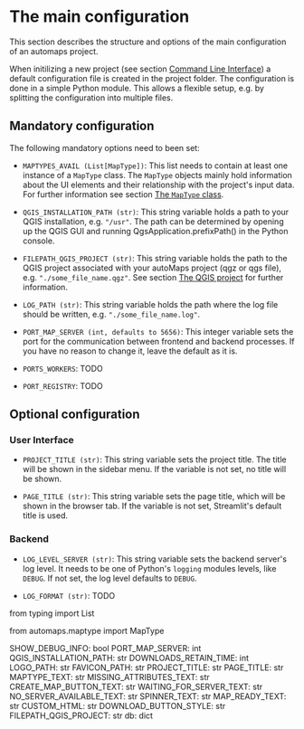 # The main configuration

This section describes the structure and options of the main configuration of an 
automaps project.

When initilizing a new project (see section [Command Line Interface](user_guide/cli.md))
a default configuration file is created in the project folder. The configuration is done
in a simple Python module. This allows a flexible setup, e.g. by splitting the 
configuration into multiple files.

## Mandatory configuration

The following mandatory options need to been set:

* `MAPTYPES_AVAIL (List[MapType])`: This list needs to contain at least one instance of
a `MapType` class. The `MapType` objects mainly hold information about the UI elements
and their relationship with the project's input data. For further information see 
section [The `MapType` class](user_guide/map_type).

* `QGIS_INSTALLATION_PATH (str)`: This string variable holds a path to your QGIS installation, e.g. `"/usr"`. The path can be determined by opening up the QGIS GUI and 
running QgsApplication.prefixPath() in the Python console.

* `FILEPATH_QGIS_PROJECT (str)`: This string variable holds the path to the QGIS 
project associated with your autoMaps project (qgz or qgs file), e.g.
`"./some_file_name.qgz"`. See section [The QGIS project](user_guide/qgis_project.md)
for further information.

* `LOG_PATH (str)`: This string variable holds the path where the log file should be 
written, e.g. `"./some_file_name.log"`.

* `PORT_MAP_SERVER (int, defaults to 5656)`: This integer variable sets the port for
the communication between frontend and backend processes. If you have no reason to 
change it, leave the default as it is.

* `PORTS_WORKERS`: TODO

* `PORT_REGISTRY`: TODO

## Optional configuration
### User Interface
* `PROJECT_TITLE (str)`: This string variable sets the project title. The title will be
shown in the sidebar menu. If the variable is not set, no title will be shown.

* `PAGE_TITLE (str)`: This string variable sets the page title, which will be shown in
the browser tab. If the variable is not set, Streamlit's default title is used.

### Backend

* `LOG_LEVEL_SERVER (str)`: This string variable sets the backend server's log level.
It needs to be one of Python's `logging` modules levels, like `DEBUG`. If not set,
the log level defaults to `DEBUG`.

* `LOG_FORMAT (str)`: TODO


from typing import List

from automaps.maptype import MapType

SHOW_DEBUG_INFO: bool
PORT_MAP_SERVER: int
QGIS_INSTALLATION_PATH: str
DOWNLOADS_RETAIN_TIME: int
LOGO_PATH: str
FAVICON_PATH: str
PROJECT_TITLE: str
PAGE_TITLE: str
MAPTYPE_TEXT: str
MISSING_ATTRIBUTES_TEXT: str
CREATE_MAP_BUTTON_TEXT: str
WAITING_FOR_SERVER_TEXT: str
NO_SERVER_AVAILABLE_TEXT: str
SPINNER_TEXT: str
MAP_READY_TEXT: str
CUSTOM_HTML: str
DOWNLOAD_BUTTON_STYLE: str
FILEPATH_QGIS_PROJECT: str
db: dict